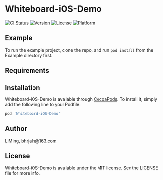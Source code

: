 # Whiteboard-iOS-Demo

[![CI Status](https://img.shields.io/travis/LiMing/Whiteboard-iOS-Demo.svg?style=flat)](https://travis-ci.org/LiMing/Whiteboard-iOS-Demo)
[![Version](https://img.shields.io/cocoapods/v/Whiteboard-iOS-Demo.svg?style=flat)](https://cocoapods.org/pods/Whiteboard-iOS-Demo)
[![License](https://img.shields.io/cocoapods/l/Whiteboard-iOS-Demo.svg?style=flat)](https://cocoapods.org/pods/Whiteboard-iOS-Demo)
[![Platform](https://img.shields.io/cocoapods/p/Whiteboard-iOS-Demo.svg?style=flat)](https://cocoapods.org/pods/Whiteboard-iOS-Demo)

## Example

To run the example project, clone the repo, and run `pod install` from the Example directory first.

## Requirements

## Installation

Whiteboard-iOS-Demo is available through [CocoaPods](https://cocoapods.org). To install
it, simply add the following line to your Podfile:

```ruby
pod 'Whiteboard-iOS-Demo'
```

## Author

LiMing, bhrjaln@163.com

## License

Whiteboard-iOS-Demo is available under the MIT license. See the LICENSE file for more info.
